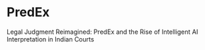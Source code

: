 # PredEx
Legal Judgment Reimagined: PredEx and the Rise of Intelligent AI Interpretation in Indian Courts
